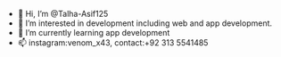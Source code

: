 - 👋 Hi, I’m @Talha-Asif125
- 👀 I’m interested in development including web and app development.
- 🌱 I’m currently learning app development
- 📫 instagram:venom_x43, contact:+92 313 5541485

<!---
Talha-Asif125/Talha-Asif125 is a ✨ special ✨ repository because its `README.md` (this file) appears on your GitHub profile.
You can click the Preview link to take a look at your changes.
--->
